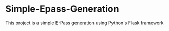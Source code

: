 # Simple-Epass-Generation
This project is a simple E-Pass generation using Python's Flask framework
